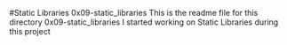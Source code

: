 #Static Libraries
0x09-static_libraries
This is the readme file for this directory 0x09-static_libraries
I started working on Static Libraries during this project
